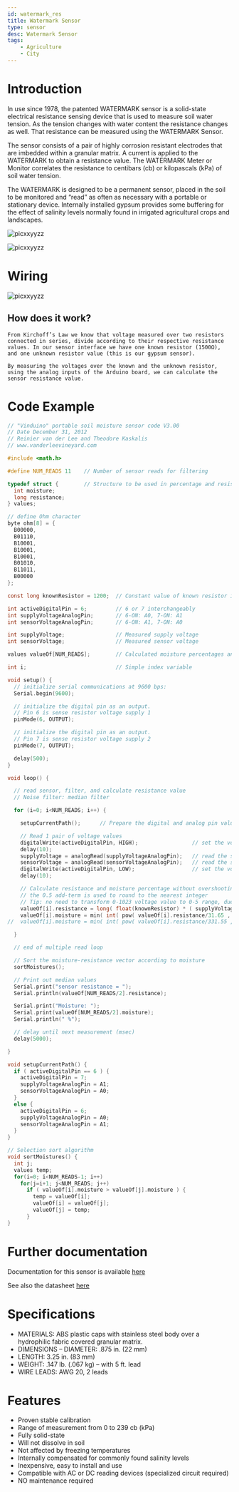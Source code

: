```yaml
---
id: watermark_res
title: Watermark Sensor
type: sensor
desc: Watermark Sensor
tags:
    - Agriculture
    - City
---
```


# Introduction
In use since 1978, the patented WATERMARK sensor is a solid-state electrical resistance sensing device that is used to measure soil water tension. As the tension changes with water content the resistance changes as well. That resistance can be measured using the WATERMARK Sensor. 

The sensor consists of a pair of highly corrosion resistant electrodes that are imbedded within a granular matrix. A current is applied to the WATERMARK to obtain a resistance value. The WATERMARK Meter or Monitor correlates the resistance to centibars (cb) or kilopascals (kPa) of soil water tension. 

The WATERMARK is designed to be a permanent sensor, placed in the soil to be monitored and “read” as often as necessary with a portable or stationary device. Internally installed gypsum provides some buffering for the effect of salinity levels normally found in irrigated agricultural crops and landscapes.

![picxxyyzz](img/pic1.jpg)

![picxxyyzz](img/pic2.png)

# Wiring
![picxxyyzz](img/pic3.jpg)

## How does it work?
    From Kirchoff’s Law we know that voltage measured over two resistors connected in series, divide according to their respective resistance values. In our sensor interface we have one known resistor (1500Ω), and one unknown resistor value (this is our gypsum sensor).

    By measuring the voltages over the known and the unknown resistor, using the analog inputs of the Arduino board, we can calculate the sensor resistance value.

# Code Example
```c
// "Vinduino" portable soil moisture sensor code V3.00
// Date December 31, 2012
// Reinier van der Lee and Theodore Kaskalis
// www.vanderleevineyard.com

#include <math.h>

#define NUM_READS 11    // Number of sensor reads for filtering

typedef struct {        // Structure to be used in percentage and resistance values matrix to be filtered (have to be in pairs)
  int moisture;
  long resistance;
} values;

// define Ohm character
byte ohm[8] = {
  B00000,
  B01110,
  B10001,
  B10001,
  B10001,
  B01010,
  B11011,
  B00000
};

const long knownResistor = 1200;  // Constant value of known resistor in Ohms

int activeDigitalPin = 6;         // 6 or 7 interchangeably
int supplyVoltageAnalogPin;       // 6-ON: A0, 7-ON: A1
int sensorVoltageAnalogPin;       // 6-ON: A1, 7-ON: A0

int supplyVoltage;                // Measured supply voltage
int sensorVoltage;                // Measured sensor voltage

values valueOf[NUM_READS];        // Calculated moisture percentages and resistances to be sorted and filtered

int i;                            // Simple index variable

void setup() {
  // initialize serial communications at 9600 bps:
  Serial.begin(9600); 

  // initialize the digital pin as an output.
  // Pin 6 is sense resistor voltage supply 1
  pinMode(6, OUTPUT);    

  // initialize the digital pin as an output.
  // Pin 7 is sense resistor voltage supply 2
  pinMode(7, OUTPUT);   

  delay(500);   
}

void loop() {

  // read sensor, filter, and calculate resistance value
  // Noise filter: median filter

  for (i=0; i<NUM_READS; i++) {

    setupCurrentPath();      // Prepare the digital and analog pin values

    // Read 1 pair of voltage values
    digitalWrite(activeDigitalPin, HIGH);                 // set the voltage supply on
    delay(10);
    supplyVoltage = analogRead(supplyVoltageAnalogPin);   // read the supply voltage
    sensorVoltage = analogRead(sensorVoltageAnalogPin);   // read the sensor voltage
    digitalWrite(activeDigitalPin, LOW);                  // set the voltage supply off  
    delay(10); 

    // Calculate resistance and moisture percentage without overshooting 100
    // the 0.5 add-term is used to round to the nearest integer
    // Tip: no need to transform 0-1023 voltage value to 0-5 range, due to following fraction
    valueOf[i].resistance = long( float(knownResistor) * ( supplyVoltage - sensorVoltage ) / sensorVoltage + 0.5 );
    valueOf[i].moisture = min( int( pow( valueOf[i].resistance/31.65 , 1.0/-1.695 ) * 400 + 0.5 ) , 100 );
//  valueOf[i].moisture = min( int( pow( valueOf[i].resistance/331.55 , 1.0/-1.695 ) * 100 + 0.5 ) , 100 );

  }

  // end of multiple read loop

  // Sort the moisture-resistance vector according to moisture
  sortMoistures();

  // Print out median values
  Serial.print("sensor resistance = ");
  Serial.println(valueOf[NUM_READS/2].resistance);

  Serial.print("Moisture: ");
  Serial.print(valueOf[NUM_READS/2].moisture);
  Serial.println(" %");

  // delay until next measurement (msec)
  delay(5000);   

}

void setupCurrentPath() {
  if ( activeDigitalPin == 6 ) {
    activeDigitalPin = 7;
    supplyVoltageAnalogPin = A1;
    sensorVoltageAnalogPin = A0;
  }
  else {
    activeDigitalPin = 6;
    supplyVoltageAnalogPin = A0;
    sensorVoltageAnalogPin = A1;
  }
}

// Selection sort algorithm
void sortMoistures() {
  int j;
  values temp;
  for(i=0; i<NUM_READS-1; i++)
    for(j=i+1; j<NUM_READS; j++)
      if ( valueOf[i].moisture > valueOf[j].moisture ) {
        temp = valueOf[i];
        valueOf[i] = valueOf[j];
        valueOf[j] = temp;
      }
}
```

# Further documentation
Documentation for this sensor is available [here](https://vanderleevineyard.com/1/post/2012/08/-the-vinduino-project-3-make-a-low-cost-soil-moisture-sensor-reader.html)

See also the datasheet [here](http://www.emesystems.com/watermark/documents/watermark.pdf)

# Specifications

- MATERIALS: ABS plastic caps with stainless steel body over a hydrophilic fabric covered granular matrix.
- DIMENSIONS – DIAMETER: .875 in. (22 mm)
- LENGTH: 3.25 in. (83 mm)
- WEIGHT: .147 lb. (.067 kg) – with 5 ft. lead
- WIRE LEADS: AWG 20, 2 leads

# Features

- Proven stable calibration
- Range of measurement from 0 to 239 cb (kPa)
- Fully solid-state
- Will not dissolve in soil
- Not affected by freezing temperatures
- Internally compensated for commonly found salinity levels
- Inexpensive, easy to install and use
- Compatible with AC or DC reading devices (specialized circuit required)
- NO maintenance required
